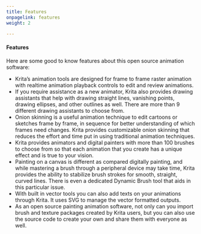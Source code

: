 ```yaml
---
title: Features
onpagelink: features
weight: 2

---
```


#### **Features**

Here are some good to know features about this open source animation software:

- Krita’s animation tools are designed for frame to frame raster animation with realtime animation playback controls to edit and review animations. 
- If you require assistance as a new animator, Krita also provides drawing assistants that help with drawing straight lines, vanishing points, drawing ellipses, and other outlines as well. There are more than 9 different drawing assistants to choose from.
- Onion skinning is a useful animation technique to edit cartoons or sketches frame by frame, in sequence for better understanding of which frames need changes. Krita provides customizable onion skinning that reduces the effort and time put in using traditional animation techniques.
- Krita provides animators and digital painters with more than 100 brushes to choose from so that each animation that you create has a unique effect and is true to your vision.
- Painting on a canvas is different as compared digitally painting, and while mastering a brush through a peripheral device may take time, Krita provides the ability to stabilize brush strokes for smooth, straight, curved lines. There is even a dedicated Dynamic Brush tool that aids in this particular issue.
- With built in vector tools you can also add texts on your animations through Krita. It uses SVG to manage the vector formatted outputs.
- As an open source painting animation software, not only can you import brush and texture packages created by Krita users, but you can also use the source code to create your own and share them with everyone as well. 
